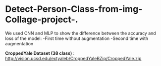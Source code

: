 # Detect-Person-Class-from-img-Collage-project-.

We used CNN and MLP to show the difference between the accuracy and loss of the model:
 -First time without augmentation
 -Second time with augmentation

**CroppedYale Dataset (38 class)** : http://vision.ucsd.edu/extyaleb/CroppedYaleBZip/CroppedYale.zip
